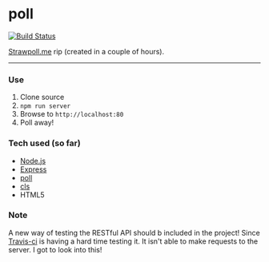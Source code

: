 poll
====


[![Build Status](https://img.shields.io/travis/opensoars/poll.svg?style=flat)](https://travis-ci.org/opensoars/poll)


[Strawpoll.me](http://www.strawpoll.me/) rip (created in a couple of hours).


---


### Use
1. Clone source
2. `npm run server`
3. Browse to `http://localhost:80`
4. Poll away!


### Tech used (so far)
* [Node.js](http://nodejs.org/)
* [Express](http://expressjs.com/)
* [poll](https://github.com/opensoars/ezlog)
* [cls](https://github.com/opensoars/cls)
* HTML5


### Note
A new way of testing the RESTful API should b included in the project! Since [Travis-ci](https://travis-ci.org/) is having a hard time testing it. It isn't able to make requests to the server. I got to look into this!

